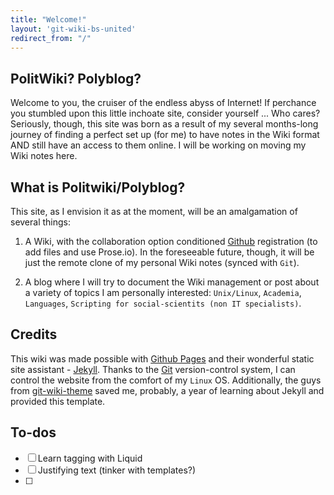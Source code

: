 ```yaml
---
title: "Welcome!"
layout: 'git-wiki-bs-united' 
redirect_from: "/"
---
```


## PolitWiki? Polyblog?

Welcome to you, the cruiser of the endless abyss of Internet! If perchance you stumbled upon this little inchoate site, consider yourself ... Who cares? Seriously, though, this site was born as a result of my several months-long journey of finding a perfect set up (for me) to have notes in the Wiki format AND still have an access to them online. I will be working on moving my Wiki notes here. 

## What is Politwiki/Polyblog?

This site, as I envision it as at the moment, will be an amalgamation of several things:

1. A Wiki, with the collaboration option conditioned [Github](https://github.io) registration (to add files and use Prose.io). In the foreseeable future, though, it will be just the remote clone of my personal Wiki notes (synced with `Git`).

2. A blog where I will try to document the Wiki management or post about a variety of topics I am personally interested: `Unix/Linux`, `Academia`, `Languages`, `Scripting for social-scientits (non IT specialists)`. 

## Credits

This wiki was made possible with [Github Pages](https://pages.github.com/) and their wonderful static site assistant - [Jekyll](https://jekyllrb.com/). Thanks to the [Git](https://git-scm.com/) version-control system, I can control the website from the comfort of my `Linux` OS. Additionally, the guys from [git-wiki-theme](http://drassil.github.io/git-wiki/) saved me, probably, a year of learning about Jekyll and provided this template. 

## To-dos

- [ ] Learn tagging with Liquid
- [ ] Justifying text (tinker with templates?)
- [ ] 

